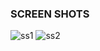 
<h3>SCREEN SHOTS </h3>

![ss1](https://user-images.githubusercontent.com/31371187/105445593-5a041980-5c96-11eb-8a7a-b7a1119116e8.jpeg)
![ss2](https://user-images.githubusercontent.com/31371187/105445601-5cff0a00-5c96-11eb-9998-942f84630ddf.jpeg)
